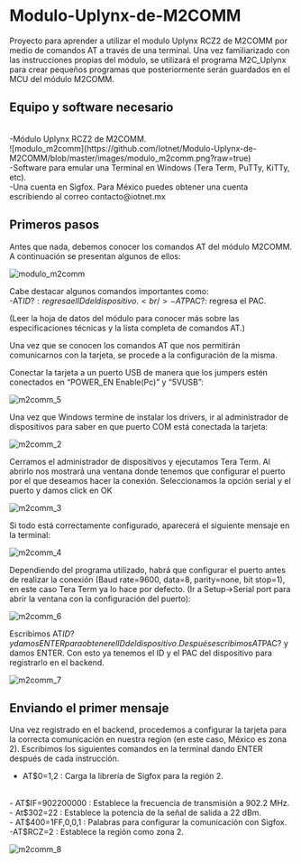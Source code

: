 # Modulo-Uplynx-de-M2COMM #
Proyecto para aprender a utilizar el modulo Uplynx RCZ2 de M2COMM por medio de comandos AT a través de una terminal. Una vez familiarizado con las instrucciones propias del módulo, se utilizará el programa M2C_Uplynx para crear pequeños programas que posteriormente serán guardados en el MCU del módulo M2COMM. 

## Equipo y software necesario ##
<br />
-Módulo Uplynx RCZ2 de M2COMM.
<br />
![modulo_m2comm](https://github.com/Iotnet/Modulo-Uplynx-de-M2COMM/blob/master/images/modulo_m2comm.png?raw=true)
<br />
-Software para emular una Terminal en Windows (Tera Term, PuTTy, KiTTy, etc).
<br />
-Una cuenta en Sigfox. Para México puedes obtener una cuenta escribiendo al correo contacto@iotnet.mx

## Primeros pasos ## 
Antes que nada, debemos conocer los comandos AT del módulo M2COMM. A continuación se presentan algunos de ellos:

![modulo_m2comm](https://github.com/Iotnet/Modulo-Uplynx-de-M2COMM/blob/master/images/comandos1.png?raw=true)

Cabe destacar algunos comandos importantes como:
<br />
-AT$ID?: regresa el ID del dispositivo.
<br />
-AT$PAC?: regresa el PAC.

(Leer la hoja de datos del módulo para conocer más sobre las especificaciones técnicas y la lista completa de comandos AT.)


Una vez que se conocen los comandos AT que nos permitirán comunicarnos con la tarjeta, se procede a la configuración de la misma.

Conectar la tarjeta a un puerto USB de manera que los jumpers estén conectados en “POWER_EN Enable(Pc)” y “5VUSB”:

![m2comm_5](https://github.com/Iotnet/Modulo-Uplynx-de-M2COMM/blob/master/images/m2comm_5.jpg?raw=true)

Una vez que Windows termine de instalar los drivers, ir al administrador de dispositivos para saber en que puerto COM está conectada la tarjeta:

![m2comm_2](https://github.com/Iotnet/Modulo-Uplynx-de-M2COMM/blob/master/images/m2comm_2.png?raw=true)

Cerramos el administrador de dispositivos y ejecutamos Tera Term. Al abrirlo nos mostrará una ventana donde tenemos que configurar el puerto por el que deseamos hacer la conexión. Seleccionamos la opción serial y el puerto y damos click en OK

![m2comm_3](https://github.com/Iotnet/Modulo-Uplynx-de-M2COMM/blob/master/images/m2comm_3.png?raw=true)

Si todo está correctamente configurado, aparecerá el siguiente mensaje en la terminal:

![m2comm_4](https://github.com/Iotnet/Modulo-Uplynx-de-M2COMM/blob/master/images/m2comm_4.png?raw=true)

Dependiendo del programa utilizado, habrá que configurar el puerto antes de realizar la conexión (Baud rate=9600, data=8, parity=none, bit stop=1), en este caso Tera Term ya lo hace por defecto. (Ir a Setup->Serial port para abrir la ventana con la configuración del puerto):

![m2comm_6](https://github.com/Iotnet/Modulo-Uplynx-de-M2COMM/blob/master/images/m2comm_6.png?raw=true)

Escribimos AT$ID? y damos ENTER para obtener el ID del dispositivo. Después escribimos AT$PAC? y damos ENTER. Con esto ya tenemos el ID y el PAC del dispositivo para registrarlo en el backend.

![m2comm_7](https://github.com/Iotnet/Modulo-Uplynx-de-M2COMM/blob/master/images/m2comm_7.png?raw=true)

## Enviando el primer mensaje ##

Una vez registrado en el backend, procedemos a configurar la tarjeta para la correcta comunicación en nuestra region (en este caso, México es zona 2). Escribimos los siguientes comandos en la terminal dando ENTER después de cada instrucción. 
<br />
- AT$0=1,2 : Carga la librería de Sigfox para la región 2.
<br />
- AT$IF=902200000 : Establece la frecuencia de transmisión a 902.2 MHz.
<br />
- At$302=22 : Establece la potencia de la señal de salida a 22 dBm.
<br />
- AT$400=1FF,0,0,1 : Palabras para configurar la comunicación con Sigfox.
<br />
-AT$RCZ=2 : Establece la región como zona 2.

![m2comm_8](https://github.com/Iotnet/Modulo-Uplynx-de-M2COMM/blob/master/images/m2comm_8.png?raw=true)
